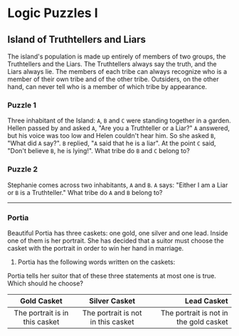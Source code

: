 # Logic Puzzles I

## Island of Truthtellers and Liars

The island's population is made up entirely of members of two groups, the Truthtellers and the Liars. The Truthtellers always say the truth, and the Liars always lie. The members of each tribe can always recognize who is a member of their own tribe and of the other tribe. Outsiders, on the other hand, can never tell who is a member of which tribe by appearance.

### Puzzle 1

Three inhabitant of the Island: `A`, `B` and `C` were standing together in a garden. Hellen passed by and asked `A`, "Are you a Truthteller or a Liar?" `A` answered, but his voice was too low and Helen couldn't hear him. So she asked `B`, "What did `A` say?". `B` replied, "`A` said that he is a liar". At the point `C` said, "Don't believe `B`, he is lying!". What tribe do `B` and `C` belong to?

### Puzzle 2

Stephanie comes across two inhabitants, `A` and `B`. `A` says: "Either I am a Liar or `B` is a Truthteller." What tribe do `A` and `B` belong to?

<hr>

### Portia

Beautiful Portia has three caskets: one gold, one silver and one lead. Inside one of them is her portrait. She has decided that a suitor must choose the casket with the portrait in order to win her hand in marriage.

1) Portia has the following words written on the caskets:

Portia tells her suitor that of these three statements at most one is true. Which should he choose?

| Gold Casket  | Silver Casket  | Lead Casket  |
|:---------:|:---------:| -----:  |
| The portrait is in this casket   | The portrait is not in this casket      | The portrait is not in the gold casket|
